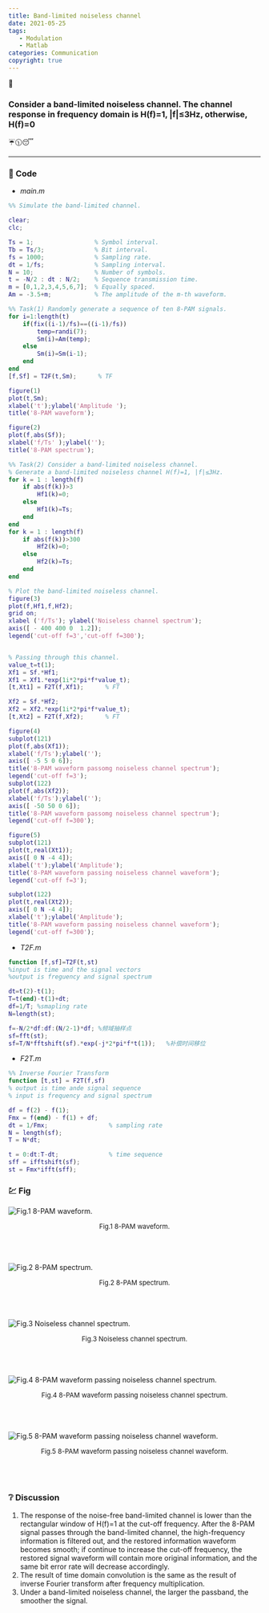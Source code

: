 ```yaml
---
title: Band-limited noiseless channel
date: 2021-05-25
tags:
   - Modulation
   - Matlab
categories: Communication
copyright: true
---
```


:pushpin:

### Consider a band-limited noiseless channel. The channel response in frequency domain is H(f)=1, |f|≤3Hz, otherwise, H(f)=0

:umbrella::clock1130::sleeping:

<!--more-->

---

### :memo: Code

- _main.m_

``` matlab
%% Simulate the band-limited channel.

clear;
clc;

Ts = 1;                 % Symbol interval.
Tb = Ts/3;              % Bit interval.
fs = 1000;              % Sampling rate.
dt = 1/fs;              % Sampling interval.
N = 10;                 % Number of symbols.
t = -N/2 : dt : N/2;    % Sequence transmission time. 
m = [0,1,2,3,4,5,6,7];  % Equally spaced.
Am = -3.5+m;            % The amplitude of the m-th waveform.

%% Task(1) Randomly generate a sequence of ten 8-PAM signals.
for i=1:length(t)
    if(fix((i-1)/fs)==((i-1)/fs))
        temp=randi(7);
        Sm(i)=Am(temp);
    else
        Sm(i)=Sm(i-1);
    end
end
[f,Sf] = T2F(t,Sm);      % TF

figure(1)
plot(t,Sm);
xlabel('t');ylabel('Amplitude '); 
title('8-PAM waveform');

figure(2)
plot(f,abs(Sf));
xlabel('f/Ts' );ylabel('');
title('8-PAM spectrum');

%% Task(2) Consider a band-limited noiseless channel.
% Generate a band-limited noiseless channel H(f)=1, |f|≤3Hz.
for k = 1 : length(f)
    if abs(f(k))>3
        Hf1(k)=0;
    else
        Hf1(k)=Ts;
    end
end
for k = 1 : length(f)
    if abs(f(k))>300
        Hf2(k)=0;
    else
        Hf2(k)=Ts;
    end
end

% Plot the band-limited noiseless channel.
figure(3)
plot(f,Hf1,f,Hf2);
grid on;
xlabel ('f/Ts'); ylabel('Noiseless channel spectrum');
axis([ - 400 400 0  1.2]);
legend('cut-off f=3','cut-off f=300');


% Passing through this channel.
value_t=t(1);
Xf1 = Sf.*Hf1;
Xf1 = Xf1.*exp(1i*2*pi*f*value_t);
[t,Xt1] = F2T(f,Xf1);      % FT

Xf2 = Sf.*Hf2;
Xf2 = Xf2.*exp(1i*2*pi*f*value_t);
[t,Xt2] = F2T(f,Xf2);      % FT

figure(4)
subplot(121)
plot(f,abs(Xf1));
xlabel('f/Ts');ylabel(''); 
axis([ -5 5 0 6]);
title('8-PAM waveform passomg noiseless channel spectrum');
legend('cut-off f=3');
subplot(122)
plot(f,abs(Xf2));
xlabel('f/Ts');ylabel(''); 
axis([ -50 50 0 6]);
title('8-PAM waveform passomg noiseless channel spectrum');
legend('cut-off f=300');

figure(5)
subplot(121)
plot(t,real(Xt1));
axis([ 0 N -4 4]);
xlabel('t');ylabel('Amplitude'); 
title('8-PAM waveform passing noiseless channel waveform');
legend('cut-off f=3');

subplot(122)
plot(t,real(Xt2));
axis([ 0 N -4 4]);
xlabel('t');ylabel('Amplitude'); 
title('8-PAM waveform passing noiseless channel waveform');
legend('cut-off f=300');
```

- _T2F.m_

``` matlab
function [f,sf]=T2F(t,st)
%input is time and the signal vectors
%output is freguency and signal spectrum

dt=t(2)-t(1);
T=t(end)-t(1)+dt;
df=1/T; %smapling rate
N=length(st);

f=-N/2*df:df:(N/2-1)*df; %频域抽样点
sf=fft(st);
sf=T/N*fftshift(sf).*exp(-j*2*pi*f*t(1));   %补偿时间移位
```

- _F2T.m_

``` matlab
%% Inverse Fourier Transform
function [t,st] = F2T(f,sf)
% output is time ande signal sequence
% input is frequency and signal spectrum

df = f(2) - f(1);
Fmx = f(end) - f(1) + df;
dt = 1/Fmx;                 % sampling rate
N = length(sf);
T = N*dt;

t = 0:dt:T-dt;              % time sequence
sff = ifftshift(sf);
st = Fmx*ifft(sff);
```

### :chart: Fig

![Fig.1  8-PAM waveform.][1]
<center><font size=2>Fig.1  8-PAM waveform.</font></center>
<br><br><br>

![Fig.2  8-PAM spectrum.][2]
<center><font size=2>Fig.2  8-PAM spectrum.</font></center>
<br><br><br>

![Fig.3  Noiseless channel spectrum.][3]
<center><font size=2>Fig.3  Noiseless channel spectrum.</font></center>
<br><br><br>

![Fig.4  8-PAM waveform passing noiseless channel spectrum.][4]
<center><font size=2>Fig.4  8-PAM waveform passing noiseless channel spectrum.</font></center>
<br><br><br>

![Fig.5  8-PAM waveform passing noiseless channel waveform.][5]
<center><font size=2>Fig.5  8-PAM waveform passing noiseless channel waveform.</font></center>
<br><br><br>

### :grey_question: Discussion

1. The response of the noise-free band-limited channel is lower than the rectangular window of H(f)=1 at the cut-off frequency. After the 8-PAM signal passes through the band-limited channel, the high-frequency information is filtered out, and the restored information waveform becomes smooth; if continue to increase the cut-off frequency, the restored signal waveform will contain more original information, and the same bit error rate will decrease accordingly.
2. The result of time domain convolution is the same as the result of inverse Fourier transform after frequency multiplication.
3. Under a band-limited noiseless channel, the larger the passband, the smoother the signal.
<!-- markdownlint-disable-file MD025 MD033 -->
[1]: https://www.lingzhicheng.cn/usr/file/picture/Matlab/Band_limited_channel/8-PAM_waveform.png
[2]: https://www.lingzhicheng.cn/usr/file/picture/Matlab/Band_limited_channel/8-PAM_spectrum.png
[3]: https://www.lingzhicheng.cn/usr/file/picture/Matlab/Band_limited_channel/Noiseless_channel_spectrum.png
[4]: https://www.lingzhicheng.cn/usr/file/picture/Matlab/Band_limited_channel/8-PAM_waveform_passing_noiseless_channel_spectrum.png
[5]: https://www.lingzhicheng.cn/usr/file/picture/Matlab/Band_limited_channel/8-PAM_waveform_passing_noiseless_channel_waveform.png
